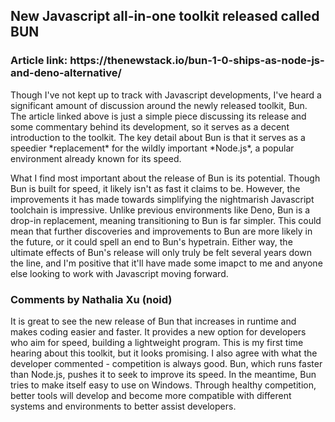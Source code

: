 <h2>New Javascript all-in-one toolkit released called BUN </h2>

<h3>Article link: https://thenewstack.io/bun-1-0-ships-as-node-js-and-deno-alternative/</h3>


<p>Though I've not kept up to track with Javascript developments, I've heard a significant amount of discussion around the newly released toolkit, Bun. The article linked above is just a simple piece discussing its release and some commentary behind its development, so it serves as a decent introduction to the toolkit. The key detail about Bun is that it serves as a speedier *replacement* for the wildly important *Node.js*, a popular environment already known for its speed. 
</p>

<p>What I find most important about the release of Bun is its potential. Though Bun is built for speed, it likely isn't as fast it claims to be. However, the improvements it has made towards simplifying the nightmarish Javascript toolchain is impressive. Unlike previous environments like Deno, Bun is a drop-in replacement, meaning transitioning to Bun is far simpler. This could mean that further discoveries and improvements to Bun are more likely in the future, or it could spell an end to Bun's hypetrain. Either way, the ultimate effects of Bun's release will only truly be felt several years down the line, and I'm positive that it'll have made some imapct to me and anyone else looking to work with Javascript moving forward.</p>

### Comments by Nathalia Xu (noid)

It is great to see the new release of Bun that increases in runtime and makes coding easier and faster. It provides a new option for developers who aim for speed, building a lightweight program. This is my first time hearing about this toolkit, but it looks promising. I also agree with what the developer commented - competition is always good. Bun, which runs faster than Node.js, pushes it to seek to improve its speed. In the meantime, Bun tries to make itself easy to use on Windows. Through healthy competition, better tools will develop and become more compatible with different systems and environments to better assist developers.

